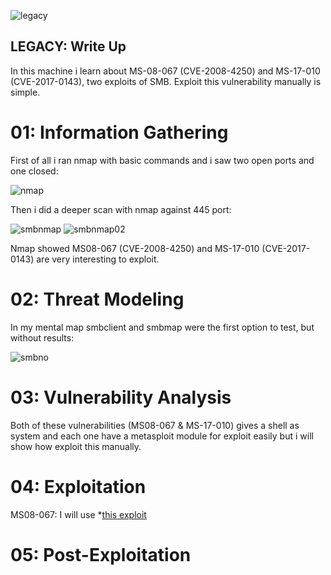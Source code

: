 ![legacy](https://user-images.githubusercontent.com/43796175/105492077-5e740680-5c85-11eb-8224-07901100704c.jpg)

## LEGACY: Write Up

In this machine i learn about MS-08-067 (CVE-2008-4250) and MS-17-010 (CVE-2017-0143), two exploits of SMB. Exploit this vulnerability manually is simple.

# 01: Information Gathering

First of all i ran nmap with basic commands and i saw two open ports and one closed:

![nmap](https://user-images.githubusercontent.com/43796175/105779180-cf444880-5f3b-11eb-8233-22831472876c.jpg)

Then i did a deeper scan with nmap against 445 port:

![smbnmap](https://user-images.githubusercontent.com/43796175/105779606-b5573580-5f3c-11eb-87a3-a4b20fd80a5b.jpg)
![smbnmap02](https://user-images.githubusercontent.com/43796175/105779613-b7b98f80-5f3c-11eb-86f4-92610487a8b2.jpg)

Nmap showed MS08-067 (CVE-2008-4250) and MS-17-010 (CVE-2017-0143) are very interesting to exploit.

# 02: Threat Modeling

In my mental map smbclient and smbmap were the first option to test, but without results:

![smbno](https://user-images.githubusercontent.com/43796175/105781825-3d3f3e80-5f41-11eb-8e15-73347d9c62f0.jpg)


# 03: Vulnerability Analysis

Both of these vulnerabilities (MS08-067 & MS-17-010) gives a shell as system and each one have a metasploit module for exploit easily but i will show how exploit this manually.

# 04: Exploitation

MS08-067: I will use *[this exploit](https://github.com/andyacer/ms08_067)

# 05: Post-Exploitation


